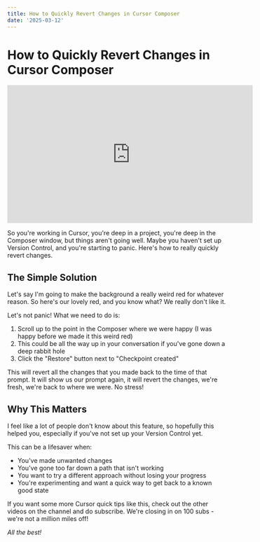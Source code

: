 ```yaml
---
title: How to Quickly Revert Changes in Cursor Composer
date: '2025-03-12'
---
```


# How to Quickly Revert Changes in Cursor Composer

<iframe width="560" height="315" src="https://www.youtube.com/embed/g-qgqEpr7zs" title="YouTube video player" frameborder="0" allow="accelerometer; autoplay; clipboard-write; encrypted-media; gyroscope; picture-in-picture; web-share" referrerpolicy="strict-origin-when-cross-origin" allowfullscreen></iframe>

So you're working in Cursor, you're deep in a project, you're deep in the Composer window, but things aren't going well. Maybe you haven't set up Version Control, and you're starting to panic. Here's how to really quickly revert changes.

## The Simple Solution

Let's say I'm going to make the background a really weird red for whatever reason. So here's our lovely red, and you know what? We really don't like it.

Let's not panic! What we need to do is:

1. Scroll up to the point in the Composer where we were happy (I was happy before we made it this weird red)
2. This could be all the way up in your conversation if you've gone down a deep rabbit hole
3. Click the "Restore" button next to "Checkpoint created"

This will revert all the changes that you made back to the time of that prompt. It will show us our prompt again, it will revert the changes, we're fresh, we're back to where we were. No stress!

## Why This Matters

I feel like a lot of people don't know about this feature, so hopefully this helped you, especially if you've not set up your Version Control yet.

This can be a lifesaver when:
- You've made unwanted changes
- You've gone too far down a path that isn't working
- You want to try a different approach without losing your progress
- You're experimenting and want a quick way to get back to a known good state

If you want some more Cursor quick tips like this, check out the other videos on the channel and do subscribe. We're closing in on 100 subs - we're not a million miles off!

*All the best!*